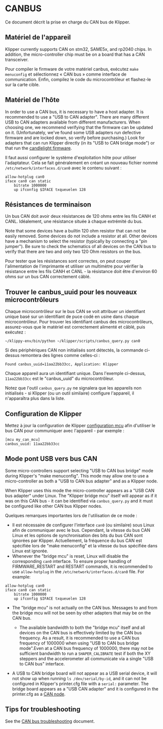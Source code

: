 # CANBUS

Ce document décrit la prise en charge du CAN bus de Klipper.

## Matériel de l'appareil

Klipper currently supports CAN on stm32, SAME5x, and rp2040 chips. In addition, the micro-controller chip must be on a board that has a CAN transceiver.

Pour compiler le firmware de votre matériel canbus, exécutez `make menuconfig` et sélectionnez « CAN bus » comme interface de communication. Enfin, compilez le code du microcontrôleur et flashez-le sur la carte cible.

## Matériel de l'hôte

In order to use a CAN bus, it is necessary to have a host adapter. It is recommended to use a "USB to CAN adapter". There are many different USB to CAN adapters available from different manufacturers. When choosing one, we recommend verifying that the firmware can be updated on it. (Unfortunately, we've found some USB adapters run defective firmware and are locked down, so verify before purchasing.) Look for adapters that can run Klipper directly (in its "USB to CAN bridge mode") or that run the [candlelight firmware](https://github.com/candle-usb/candleLight_fw).

Il faut aussi configurer le système d'exploitation hôte pour utiliser l'adaptateur. Cela se fait généralement en créant un nouveau fichier nommé `/etc/network/interfaces.d/can0` avec le contenu suivant :

```
allow-hotplug can0
iface can0 can static
    bitrate 1000000
    up ifconfig $IFACE txqueuelen 128
```

## Résistances de terminaison

Un bus CAN doit avoir deux résistances de 120 ohms entre les fils CANH et CANL. Idéalement, une résistance située à chaque extrémité du bus.

Note that some devices have a builtin 120 ohm resistor that can not be easily removed. Some devices do not include a resistor at all. Other devices have a mechanism to select the resistor (typically by connecting a "pin jumper"). Be sure to check the schematics of all devices on the CAN bus to verify that there are two and only two 120 Ohm resistors on the bus.

Pour tester que les résistances sont correctes, on peut couper l'alimentation de l'imprimante et utiliser un multimètre pour vérifier la résistance entre les fils CANH et CANL - la résistance doit être d'environ 60 ohms sur un bus CAN correctement câblé.

## Trouver le canbus_uuid pour les nouveaux microcontrôleurs

Chaque microcontrôleur sur le bus CAN se voit attribuer un identifiant unique basé sur un identifiant de puce codé en usine dans chaque microcontrôleur. Pour trouver les identifiant canbus des microcontrôleurs, assurez-vous que le matériel est correctement alimenté et câblé, puis exécutez :

```
~/klippy-env/bin/python ~/klipper/scripts/canbus_query.py can0
```

Si des périphériques CAN non initialisés sont détectés, la commande ci-dessus remontera des lignes comme celles-ci :

```
Found canbus_uuid=11aa22bb33cc, Application: Klipper
```

Chaque appareil aura un identifiant unique. Dans l'exemple ci-dessus, `11aa22bb33cc` est le "canbus_uuid" du microcontrôleur.

Notez que l'outil `canbus_query.py` ne signalera que les appareils non initialisés - si Klipper (ou un outil similaire) configure l'appareil, il n'apparaîtra plus dans la liste.

## Configuration de Klipper

Mettez à jour la configuration de Klipper [configuration mcu](Config_Reference.md#mcu) afin d'utiliser le bus CAN pour communiquer avec l'appareil - par exemple :

```
[mcu my_can_mcu]
canbus_uuid: 11aa22bb33cc
```

## Mode pont USB vers bus CAN

Some micro-controllers support selecting "USB to CAN bus bridge" mode during Klipper's "make menuconfig". This mode may allow one to use a micro-controller as both a "USB to CAN bus adapter" and as a Klipper node.

When Klipper uses this mode the micro-controller appears as a "USB CAN bus adapter" under Linux. The "Klipper bridge mcu" itself will appear as if it was on this CAN bus - it can be identified via `canbus_query.py` and it must be configured like other CAN bus Klipper nodes.

Quelques remarques importantes lors de l'utilisation de ce mode :

* Il est nécessaire de configurer l'interface `can0` (ou similaire) sous Linux afin de communiquer avec le bus. Cependant, la vitesse du bus CAN Linux et les options de synchronisation des bits du bus CAN sont ignorées par Klipper. Actuellement, la fréquence du bus CAN est spécifiée lors de "make menuconfig" et la vitesse du bus spécifiée dans Linux est ignorée.
* Whenever the "bridge mcu" is reset, Linux will disable the corresponding `can0` interface. To ensure proper handling of FIRMWARE_RESTART and RESTART commands, it is recommended to use `allow-hotplug` in the `/etc/network/interfaces.d/can0` file. For example:

```
allow-hotplug can0
iface can0 can static
    bitrate 1000000
    up ifconfig $IFACE txqueuelen 128
```

* The "bridge mcu" is not actually on the CAN bus. Messages to and from the bridge mcu will not be seen by other adapters that may be on the CAN bus.

   * The available bandwidth to both the "bridge mcu" itself and all devices on the CAN bus is effectively limited by the CAN bus frequency. As a result, it is recommended to use a CAN bus frequency of 1000000 when using "USB to CAN bus bridge mode".Even at a CAN bus frequency of 1000000, there may not be sufficient bandwidth to run a `SHAPER_CALIBRATE` test if both the XY steppers and the accelerometer all communicate via a single "USB to CAN bus" interface.
* A USB to CAN bridge board will not appear as a USB serial device, it will not show up when running `ls /dev/serial/by-id`, and it can not be configured in Klipper's printer.cfg file with a `serial:` parameter. The bridge board appears as a "USB CAN adapter" and it is configured in the printer.cfg as a [CAN node](#configuring-klipper).

## Tips for troubleshooting

See the [CAN bus troubleshooting](CANBUS_Troubleshooting.md) document.
